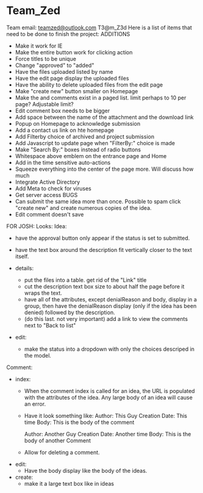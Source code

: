 # Team_Zed
Team email:
teamzed@outlook.com
T3@m_Z3d
Here is a list of items that need to be done to finish the project:
ADDITIONS
- Make it work for IE
- Make the entire button work for clicking action
- Force titles to be unique
- Change "approved" to "added"
- Have the files uploaded listed by name
- Have the edit page display the uploaded files
- Have the ability to delete uploaded files from the edit page
- Make "create new" button smaller on Homepage
- Make the and comments exist in a paged list. limit perhaps to 10 per page? Adjustable limit?
- Edit comment box needs to be bigger
- Add space between the name of the attachment and the download link
- Popup on Homepage to acknowledge submission
- Add a contact us link on hte homepage
- Add Filterby choice of archived and project submission
- Add Javascript to update page when "FilterBy:" choice is made
- Make "Search By:" boxes instead of radio buttons
- Whitespace above emblem on the entrance page and Home
- Add in the time sensitive auto-actions
- Squeeze everything into the center of the page more. Will discuss how much
- Integrate Active Directory
- Add Meta to check for viruses
- Get server access
BUGS
- Can submit the same idea more than once. Possible to spam click "create new" 
  and create numerous copies of the idea.
- Edit comment doesn't save


FOR JOSH:
Looks:
Idea:
  - have the approval button only appear if the status is set to submitted.
  - have the text box around the description fit vertically closer to the text itself.

- details:
  - put the files into a table. get rid of the "Link" title
  - cut the description text box size to about half the page before it wraps the text.
  - have all of the attributes, except denialReason and body, display in a group, then have the denialReason display 
        (only if the idea has been denied) followed by the description.
  - (do this last. not very important) add a link to view the comments next to "Back to list"

- edit: 
  - make the status into a dropdown with only the choices descriped in the model.

Comment:
- index:
  - When the comment index is called for an idea, the URL is populated with the attributes of the idea. 
      Any large body of an idea will cause an error.
  - Have it look something like:
     Author: This Guy
     Creation Date: This time           Body: This is the body of the comment

	 Author: Another Guy
	 Creation Date: Another time        Body: This is the body of another Comment
  - Allow for deleting a comment.
- edit:
  - Have the body display like the body of the ideas.
- create:
  - make it a large text box like in ideas